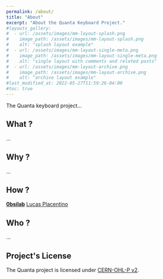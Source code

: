 ```yaml
---
permalink: /about/
title: "About"
excerpt: "About the Quanta Keyboard Project."
#layouts_gallery:
#  - url: /assets/images/mm-layout-splash.png
#    image_path: /assets/images/mm-layout-splash.png
#    alt: "splash layout example"
#  - url: /assets/images/mm-layout-single-meta.png
#    image_path: /assets/images/mm-layout-single-meta.png
#    alt: "single layout with comments and related posts"
#  - url: /assets/images/mm-layout-archive.png
#    image_path: /assets/images/mm-layout-archive.png
#    alt: "archive layout example"
#last_modified_at: 2022-05-27T11:59:26-04:00
#toc: true
---
```


The Quanta keyboard project...

## What ?

...

## Why ?

...

## How ?

[**0bsilab**](github.com/ObsiLab)
[Lucas Placentino](github.com/LucasPlacentino)

## Who ?

...

## Project's License

The Quanta project is licensed under [CERN-OHL-P v2](/license).
